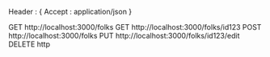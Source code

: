 Header : {
  Accept : application/json
}

GET http://localhost:3000/folks
GET http://localhost:3000/folks/id123
POST http://localhost:3000/folks
PUT http://localhost:3000/folks/id123/edit
DELETE http
